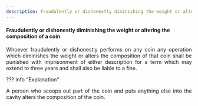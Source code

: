 ```yaml
---
description: Fraudulently or dishonestly diminishing the weight or altering the composition of a coin
---
```


#### Fraudulently or dishonestly diminishing the weight or altering the composition of a coin
<div style="text-align: justify">

Whoever fraudulently or dishonestly performs on any coin any operation which diminishes the weight or alters the composition of that coin shall be punished with imprisonment of either description for a term which may extend to three years and shall also be liable to a fine.

</div>

??? info "Explanation"
    <div style="text-align: justify"> A person who scoops out part of the coin and puts anything else into the cavity alters the composition of the coin.
